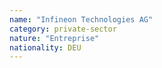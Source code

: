 ```yaml
---
name: "Infineon Technologies AG"
category: private-sector
nature: "Entreprise"
nationality: DEU
---
```

    